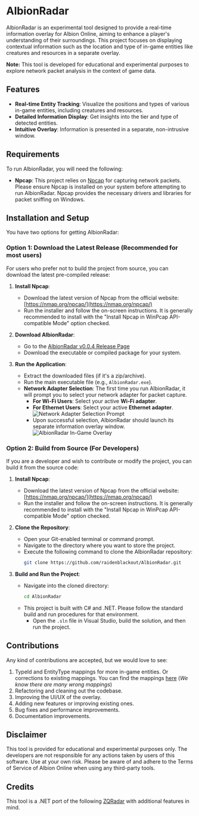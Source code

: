 # AlbionRadar

AlbionRadar is an experimental tool designed to provide a real-time information overlay for Albion Online, aiming to enhance a player's understanding of their surroundings. This project focuses on displaying contextual information such as the location and type of in-game entities like creatures and resources in a separate overlay.

**Note:** This tool is developed for educational and experimental purposes to explore network packet analysis in the context of game data.

## Features

* **Real-time Entity Tracking**: Visualize the positions and types of various in-game entities, including creatures and resources.
* **Detailed Information Display**: Get insights into the tier and type of detected entities.
* **Intuitive Overlay**: Information is presented in a separate, non-intrusive window.

## Requirements

To run AlbionRadar, you will need the following:

* **Npcap**: This project relies on [Npcap](https://nmap.org/npcap/) for capturing network packets. Please ensure Npcap is installed on your system before attempting to run AlbionRadar. Npcap provides the necessary drivers and libraries for packet sniffing on Windows.

## Installation and Setup

You have two options for getting AlbionRadar:

### Option 1: Download the Latest Release (Recommended for most users)

For users who prefer not to build the project from source, you can download the latest pre-compiled release:

1.  **Install Npcap**:
    * Download the latest version of Npcap from the official website: [https://nmap.org/npcap/](https://nmap.org/npcap/)
    * Run the installer and follow the on-screen instructions. It is generally recommended to install with the "Install Npcap in WinPcap API-compatible Mode" option checked.

2.  **Download AlbionRadar**:
    * Go to the [AlbionRadar v0.0.4 Release Page](https://github.com/raidenblackout/AlbionRadar/releases/tag/v0.0.4)
    * Download the executable or compiled package for your system.

3.  **Run the Application**:
    * Extract the downloaded files (if it's a zip/archive).
    * Run the main executable file (e.g., `AlbionRadar.exe`).
    * **Network Adapter Selection**: The first time you run AlbionRadar, it will prompt you to select your network adapter for packet capture.
        * **For Wi-Fi Users**: Select your active **Wi-Fi adapter**.
        * **For Ethernet Users**: Select your active **Ethernet adapter**.
        ![Network Adapter Selection Prompt](https://github.com/raidenblackout/AlbionRadar/blob/main/Assets/PacketDeviceSelectorDialogue.png?raw=true)
        * Upon successful selection, AlbionRadar should launch its separate information overlay window.
        ![AlbionRadar In-Game Overlay](https://github.com/raidenblackout/AlbionRadar/blob/main/Assets/AlbionRader.png?raw=true)
### Option 2: Build from Source (For Developers)

If you are a developer and wish to contribute or modify the project, you can build it from the source code:

1.  **Install Npcap**:
    * Download the latest version of Npcap from the official website: [https://nmap.org/npcap/](https://nmap.org/npcap/)
    * Run the installer and follow the on-screen instructions. It is generally recommended to install with the "Install Npcap in WinPcap API-compatible Mode" option checked.

2.  **Clone the Repository**:
    * Open your Git-enabled terminal or command prompt.
    * Navigate to the directory where you want to store the project.
    * Execute the following command to clone the AlbionRadar repository:
        ```bash
        git clone https://github.com/raidenblackout/AlbionRadar.git
        ```

3.  **Build and Run the Project**:
    * Navigate into the cloned directory:
        ```bash
        cd AlbionRadar
        ```
    * This project is built with C# and .NET. Please follow the standard build and run procedures for that environment.
        * Open the `.sln` file in Visual Studio, build the solution, and then run the project.


## Contributions
Any kind of contributions are accepted, but we would love to see:

1. TypeId and EntityType mappings for more in-game entities. Or corrections to existing mappings. You can find the mappings [here](https://github.com/raidenblackout/AlbionRadar/blob/main/AlbionDataHandlers/Assets/mob_info.json) (*We know there are many wrong mappings*)
2. Refactoring and cleaning out the codebase.
3. Improving the UI/UX of the overlay.
4. Adding new features or improving existing ones.
5. Bug fixes and performance improvements.
6. Documentation improvements.
## Disclaimer

This tool is provided for educational and experimental purposes only. The developers are not responsible for any actions taken by users of this software. Use at your own risk. Please be aware of and adhere to the Terms of Service of Albion Online when using any third-party tools.

## Credits
This tool is a .NET port of the following [ZQRadar](https://github.com/Zeldruck/Albion-Online-ZQRadar) with additional features in mind.
